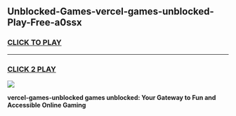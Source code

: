 
## Unblocked-Games-vercel-games-unblocked-Play-Free-a0ssx
<h3>
<a href="https://premium76.site?title=vercel-games-unblocked&ref=23A">CLICK TO PLAY</a></h3>
<hr>

<h3>
<a href="https://premium76.site?title=vercel-games-unblocked&ref=23A">CLICK 2 PLAY</a>
  
</h3>

<a href="https://premium76.site?title=vercel-games-unblocked&ref=23A"><img src="https://clearcache.store/games.png"></a>


**vercel-games-unblocked games unblocked: Your Gateway to Fun and Accessible Online Gaming**
